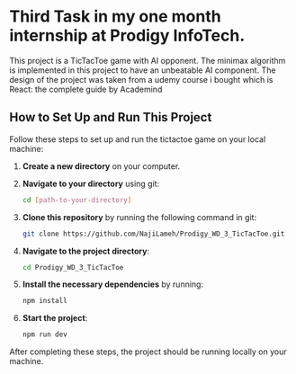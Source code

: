 # Third Task in my one month internship at Prodigy InfoTech.

This project is a TicTacToe game with AI opponent. The minimax algorithm is implemented in this project to have an unbeatable AI component. The design of the project was taken from a udemy course i bought which is React: the complete guide by Academind

## How to Set Up and Run This Project

Follow these steps to set up and run the tictactoe game on your local machine:

1. **Create a new directory** on your computer.
   
2. **Navigate to your directory** using git:
   ```bash
   cd [path-to-your-directory]
   ```
3. **Clone this repository** by running the following command in git:
   ```bash
   git clone https://github.com/NajiLameh/Prodigy_WD_3_TicTacToe.git
   ```
6. **Navigate to the project directory**:
   ```bash
   cd Prodigy_WD_3_TicTacToe
   ```
7. **Install the necessary dependencies** by running:
   ```bash
   npm install
   ```
8. **Start the project**:
   ```bash
   npm run dev
   ```

After completing these steps, the project should be running locally on your machine.

